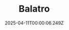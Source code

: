 ---
title: "Balatro"
id: 2379780
date: 2025-04-11T00:00:06.249Z
link: games/steam/recent/balatro
image: http://media.steampowered.com/steamcommunity/public/images/apps/2379780/b6018068070ab0e23561694c11f7950dd6f4c752.jpg
playtime_2weeks: 114
playtime_forever: 8000
playtime_windows_forever: 0
playtime_mac_forever: 192
playtime_linux_forever: 7808
playtime_deck_forever: 7808
---